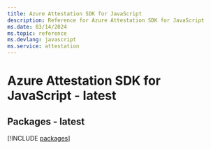 ```yaml
---
title: Azure Attestation SDK for JavaScript
description: Reference for Azure Attestation SDK for JavaScript
ms.date: 03/14/2024
ms.topic: reference
ms.devlang: javascript
ms.service: attestation
---
```

# Azure Attestation SDK for JavaScript - latest
## Packages - latest
[!INCLUDE [packages](attestation-index.md)]